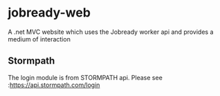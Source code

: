 # jobready-web
A .net MVC website which uses the Jobready worker api and provides a medium of interaction


## Stormpath
The login module is from STORMPATH api.
Please see :https://api.stormpath.com/login
